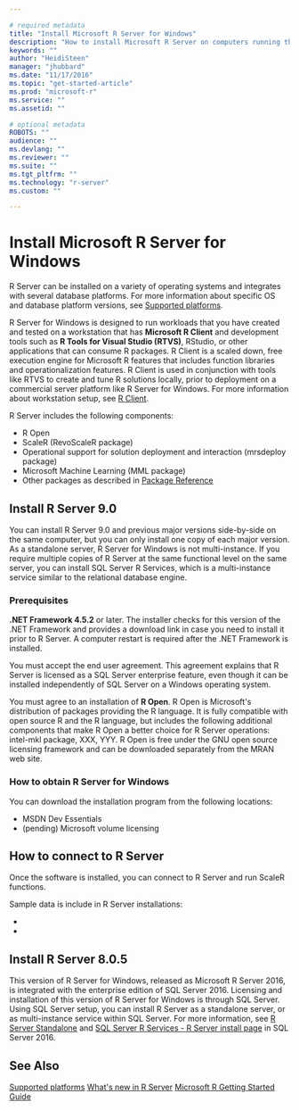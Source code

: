 ```yaml
---

# required metadata
title: "Install Microsoft R Server for Windows"
description: "How to install Microsoft R Server on computers running the Windows operating system."
keywords: ""
author: "HeidiSteen"
manager: "jhubbard"
ms.date: "11/17/2016"
ms.topic: "get-started-article"
ms.prod: "microsoft-r"
ms.service: ""
ms.assetid: ""

# optional metadata
ROBOTS: ""
audience: ""
ms.devlang: ""
ms.reviewer: ""
ms.suite: ""
ms.tgt_pltfrm: ""
ms.technology: "r-server"
ms.custom: ""

---
```


# Install Microsoft R Server for Windows

R Server can be installed on a variety of operating systems and integrates with several database platforms. For more information about specific OS and database platform versions, see [Supported platforms](rserver-install-supported-platforms.md).

R Server for Windows is designed to run workloads that you have created and tested on a workstation that has **Microsoft R Client** and development tools such as **R Tools for Visual Studio (RTVS)**, RStudio, or other applications that can consume R packages. R Client is a scaled down, free execution engine for Microsoft R features that includes function libraries and operationalization features. R Client is used in conjunction with tools like RTVS to create and tune R solutions locally, prior to deployment on a commercial server platform like R Server for Windows. For more information about workstation setup, see [R Client](r-client.md).

R Server includes the following components:

* R Open
* ScaleR (RevoScaleR package)
* Operational support for solution deployment and interaction (mrsdeploy package)
* Microsoft Machine Learning (MML package)
* Other packages as described in [Package Reference](package-reference.md)

## Install R Server 9.0

You can install R Server 9.0 and previous major versions side-by-side on the same computer, but you can only install one copy of each major version. As a standalone server, R Server for Windows is not multi-instance. If you require multiple copies of R Server at the same functional level on the same server, you can install SQL Server R Services, which is a multi-instance service similar to the relational database engine.

### Prerequisites

**.NET Framework 4.5.2** or later. The installer checks for this version of the .NET Framework and provides a download link in case you need to install it prior to R Server. A computer restart is required after the .NET Framework is installed.

You must accept the end user agreement. This agreement explains that R Server is licensed as a SQL Server enterprise feature, even though it can be installed independently of SQL Server on a Windows operating system.

You must agree to an installation of **R Open**. R Open is Microsoft's distribution of packages providing the R language. It is fully compatible with open source R and the R language, but includes the following additional components that make R Open a better choice for R Server operations: intel-mkl package, XXX, YYY. R Open is free under the GNU open source licensing framework and can be downloaded separately from the MRAN web site.

### How to obtain R Server for Windows

You can download the installation program from the following locations:

* MSDN Dev Essentials
* (pending) Microsoft volume licensing

## How to connect to R Server

Once the software is installed, you can connect to R Server and run ScaleR functions.

<TO DO>

Sample data is include in R Server installations:

*
*

## Install R Server 8.0.5

This version of R Server for Windows, released as Microsoft R Server 2016, is integrated with the enterprise edition of SQL Server 2016. Licensing and installation of this version of R Server for Windows is through SQL Server. Using SQL Server setup, you can install R Server as a standalone server, or as multi-instance service within SQL Server. For more information, see [R Server Standalone](https://msdn.microsoft.com/en-us/library/mt671127.aspx) and [SQL Server R Services - R Server install page](https://msdn.microsoft.com/en-us/library/mt671127.aspx) in SQL Server 2016.

## See Also

[Supported platforms](rserver-install-supported-platforms.md)
[What's new in R Server](r-server-notes.md)
[Microsoft R Getting Started Guide](microsoft-r-getting-started.md)
